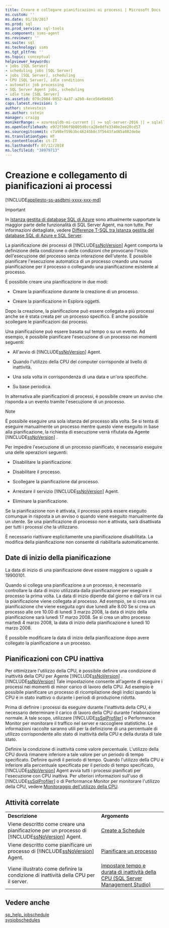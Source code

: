 ```yaml
---
title: Creare e collegare pianificazioni ai processi | Microsoft Docs
ms.custom: ''
ms.date: 01/19/2017
ms.prod: sql
ms.prod_service: sql-tools
ms.component: ssms-agent
ms.reviewer: ''
ms.suite: sql
ms.technology: ssms
ms.tgt_pltfrm: ''
ms.topic: conceptual
helpviewer_keywords:
- jobs [SQL Server]
- scheduling jobs [SQL Server]
- jobs [SQL Server], scheduling
- CPU [SQL Server], idle conditions
- automatic job processing
- SQL Server Agent jobs, scheduling
- idle time [SQL Server]
ms.assetid: 079c2984-0052-4a37-a2b8-4ece56e6b6b5
caps.latest.revision: 5
author: stevestein
ms.author: sstein
manager: craigg
monikerRange: = azuresqldb-mi-current || >= sql-server-2016 || = sqlallproducts-allversions
ms.openlocfilehash: e972f506f9b805d0cca28e0dfe3340e2ee28cd57
ms.sourcegitcommit: c7a98ef59b3bc46245b8c3f5643fad85a082debe
ms.translationtype: HT
ms.contentlocale: it-IT
ms.lasthandoff: 07/12/2018
ms.locfileid: "38979713"
---
```

# <a name="create-and-attach-schedules-to-jobs"></a>Creazione e collegamento di pianificazioni ai processi
[!INCLUDE[appliesto-ss-asdbmi-xxxx-xxx-md](../../includes/appliesto-ss-asdbmi-xxxx-xxx-md.md)]

> [!IMPORTANT]  
> In [Istanza gestita di database SQL di Azure](https://docs.microsoft.com/azure/sql-database/sql-database-managed-instance) sono attualmente supportate la maggior parte delle funzionalità di SQL Server Agent, ma non tutte. Per informazioni dettagliate, vedere [Differenze T-SQL tra Istanza gestita del database SQL di Azure e SQL Server](https://docs.microsoft.com/azure/sql-database/sql-database-managed-instance-transact-sql-information#sql-server-agent).

La pianificazione dei processi di [!INCLUDE[ssNoVersion](../../includes/ssnoversion_md.md)] Agent comporta la definizione della condizione o delle condizioni che provocano l'inizio dell'esecuzione del processo senza interazione dell'utente. È possibile pianificare l'esecuzione automatica di un processo creando una nuova pianificazione per il processo o collegando una pianificazione esistente al processo.  
  
È possibile creare una pianificazione in due modi:  
  
-   Creare la pianificazione durante la creazione di un processo.  
  
-   Creare la pianificazione in Esplora oggetti.  
  
Dopo la creazione, la pianificazione può essere collegata a più processi anche se è stata creata per un processo specifico. È anche possibile scollegare le pianificazioni dai processi.  
  
Una pianificazione può essere basata sul tempo o su un evento. Ad esempio, è possibile pianificare l'esecuzione di un processo nei momenti seguenti:  
  
-   All'avvio di [!INCLUDE[ssNoVersion](../../includes/ssnoversion_md.md)] Agent.  
  
-   Quando l'utilizzo della CPU del computer corrisponde al livello di inattività.  
  
-   Una sola volta in corrispondenza di una data e un'ora specifiche.  
  
-   Su base periodica.  
  
In alternativa alle pianificazioni di processi, è possibile creare un avviso che risponda a un evento tramite l'esecuzione di un processo.  
  
> [!NOTE]  
> È possibile eseguire una sola istanza del processo alla volta. Se si tenta di eseguire manualmente un processo mentre questo viene eseguito in base alla pianificazione, la richiesta di esecuzione verrà rifiutata da Agente [!INCLUDE[ssNoVersion](../../includes/ssnoversion_md.md)] .  
  
Per impedire l'esecuzione di un processo pianificato, è necessario eseguire una delle operazioni seguenti:  
  
-   Disabilitare la pianificazione.  
  
-   Disabilitare il processo.  
  
-   Scollegare la pianificazione dal processo.  
  
-   Arrestare il servizio [!INCLUDE[ssNoVersion](../../includes/ssnoversion_md.md)] Agent.  
  
-   Eliminare la pianificazione.  
  
Se la pianificazione non è attivata, il processo potrà essere eseguito comunque in risposta a un avviso o quando viene eseguito manualmente da un utente. Se una pianificazione di processo non è attivata, sarà disattivata per tutti i processi che la utilizzano.  
  
È necessario riattivare esplicitamente una pianificazione disabilitata. La modifica della pianificazione non consente di riabilitarla automaticamente.  
  
## <a name="scheduling-start-dates"></a>Date di inizio della pianificazione  
La data di inizio di una pianificazione deve essere maggiore o uguale a 19900101.  
  
Quando si collega una pianificazione a un processo, è necessario controllare la data di inizio utilizzata dalla pianificazione per eseguire il processo la prima volta. La data di inizio dipende dal giorno e dall'ora in cui la pianificazione viene collegata al processo. Ad esempio, se si crea una pianificazione che viene eseguita ogni due lunedì alle 8.00 Se si crea un processo alle ore 10.00 di lunedì 3 marzo 2008, la data di inizio della pianificazione sarà lunedì 17 marzo 2008. Se si crea un altro processo martedì 4 marzo 2008, la data di inizio della pianificazione è lunedì 10 marzo 2008.  
  
È possibile modificare la data di inizio della pianificazione dopo avere collegato la pianificazione a un processo.  
  
## <a name="cpu-idle-schedules"></a>Pianificazioni con CPU inattiva  
Per ottimizzare l'utilizzo della CPU, è possibile definire una condizione di inattività della CPU per Agente [!INCLUDE[ssNoVersion](../../includes/ssnoversion_md.md)] . [!INCLUDE[ssNoVersion](../../includes/ssnoversion_md.md)] Tale impostazione consente all'agente di eseguire i processi nei momenti di minor carico di lavoro della CPU. Ad esempio è possibile pianificare un processo di ricompilazione degli indici quando la CPU è in stato inattivo o durante i periodi di produzione ridotta.  
  
Prima di definire i processi da eseguire durante l'inattività della CPU, è necessario determinare il carico di lavoro della CPU durante l'elaborazione normale. A tale scopo, utilizzare [!INCLUDE[ssSqlProfiler](../../includes/sssqlprofiler_md.md)] o Performance Monitor per monitorare il traffico nel server e raccogliere statistiche. Le informazioni raccolte saranno utili per la definizione di una percentuale di utilizzo corrispondente allo stato di inattività della CPU e della durata di tale stato.  
  
Definire la condizione di inattività come valore percentuale. L'utilizzo della CPU dovrà rimanere inferiore a tale valore per un periodo di tempo specificato. Definire quindi il periodo di tempo. Quando l'utilizzo della CPU è inferiore alla percentuale specificata per il periodo di tempo specificato, [!INCLUDE[ssNoVersion](../../includes/ssnoversion_md.md)] Agent avvia tutti i processi pianificati per l'esecuzione con CPU inattiva. Per ulteriori informazioni sull'uso di [!INCLUDE[ssSqlProfiler](../../includes/sssqlprofiler_md.md)] o di Performance Monitor per monitorare l'utilizzo della CPU, vedere [Monitoraggio dell'utilizzo della CPU](http://msdn.microsoft.com/2a02a3b6-07b2-4ad0-8a24-670414d19812).  
  
## <a name="related-tasks"></a>Attività correlate  
  
|||  
|-|-|  
|**Descrizione**|**Argomento**|  
|Viene descritto come creare una pianificazione per un processo di [!INCLUDE[ssNoVersion](../../includes/ssnoversion_md.md)] Agent.|[Create a Schedule](../../ssms/agent/create-a-schedule.md)|  
|Viene descritto come pianificare un processo di [!INCLUDE[ssNoVersion](../../includes/ssnoversion_md.md)] Agent.|[Pianificare un processo](../../ssms/agent/schedule-a-job.md)|  
|Viene illustrato come definire la condizione di inattività della CPU per il server.|[Impostare tempo e durata di inattività della CPU &#40;SQL Server Management Studio&#41;](../../ssms/agent/set-cpu-idle-time-and-duration-sql-server-management-studio.md)|  
  
## <a name="see-also"></a>Vedere anche  
[sp_help_jobschedule](http://msdn.microsoft.com/2cded902-9272-4667-ac4b-a4f95a9f008e)  
[sysjobschedules](http://msdn.microsoft.com/ccdafec7-2a9b-4356-bffb-1caa3a12db59)  
  
